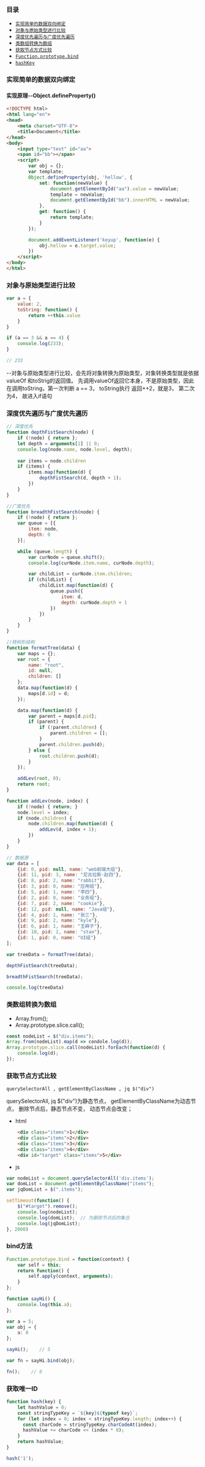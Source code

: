 ### 目录

* [`实现简单的数据双向绑定`](#实现简单的数据双向绑定)
* [`对象与原始类型进行比较`](#对象与原始类型进行比较)
* [`深度优先遍历与广度优先遍历`](#深度优先遍历与广度优先遍历)
* [`类数组转换为数组`](#类数组转换为数组)
* [`获取节点方式比较`](#获取节点方式比较)
* [`Function.prototype.bind`](#bind方法)
* [`hashKey`](#获取唯一ID)

### 实现简单的数据双向绑定

#### 实现原理--Object.defineProperty()
```html
<!DOCTYPE html>
<html lang="en">
<head>
	<meta charset="UTF-8">
	<title>Document</title>
</head>
<body>
	<input type="text" id="aa">
	<span id="bb"></span>
	<script>
		var obj = {};
		var template;
		Object.defineProperty(obj, 'hellow', {
			set: function(newValue) {
				document.getElementById("aa").value = newValue;
				template = newValue;
				document.getElementById("bb").innerHTML = newValue;
			},
			get: function() {
				return template;
			}
		});

		document.addEventListener('keyup', function(e) {
			obj.hellow = e.target.value;
		})
	</script>
</body>
</html>
```

### 对象与原始类型进行比较
```js
var a = {
	value: 2,
	toString: function() {
		return ++this.value
	}
}

if (a == 3 && a == 4) {
	console.log(233);
}

// 233
```
--对象与原始类型进行比较，会先将对象转换为原始类型，对象转换类型就是依据valueOf 和toStrig的返回值。
先调用valueOf返回它本身，不是原始类型，因此在调用toString，第一次判断 a == 3， toString执行 返回++2，就是3， 第二次 为4， 故进入if语句

### 深度优先遍历与广度优先遍历
```js
// 深度优先
function depthFistSearch(node) {
    if (!node) { return };
    let depth = arguments[1] || 0;
    console.log(node.name, node.level, depth);
    
    var items = node.children
    if (items) {
        items.map(function(d) {
            depthFistSearch(d, depth + 1);
        })
    }
}

//广度优先
function breadthFistSearch(node) {
    if (!node) { return };
    var queue = [{
        item: node,
        depth: 0
    }];

    while (queue.length) {
        var curNode = queue.shift();
        console.log(curNode.item.name, curNode.depth);

        var childList = curNode.item.children;
        if (childList) {
            childList.map(function(d) {
                queue.push({
                    item: d,
                    depth: curNode.depth + 1
                })
            })
        }
    }
}

//转树形结构
function formatTree(data) {
    var maps = {};
    var root = {
        name: "root",
        id: null,
        children: []
    };
    data.map(function(d) {
        maps[d.id] = d;
    });

    data.map(function(d) {
        var parent = maps[d.pid];
        if (parent) {
            if (!parent.children) {
                parent.children = [];
            }
            parent.children.push(d);
        } else {
            root.children.push(d);
        }
    });

    addLev(root, 0);
    return root;
}

function addLev(node, index) {
    if (!node) { return; }
    node.level = index;
    if (node.children) {
        node.children.map(function(d) {
            addLev(d, index + 1);
        })
    }
}

// 数据源
var data = [
    {id: 0, pid: null, name: "web前端大组"},
    {id: 11, pid: 3, name: "尼古拉斯·赵四"},
    {id: 8, pid: 2, name: "rabbit"},
    {id: 3, pid: 0, name: "应用组"}, 
    {id: 5, pid: 1, name: "李四"},
    {id: 2, pid: 0, name: "业务组"},
    {id: 7, pid: 2, name: "cookie"},
    {id: 12, pid: null, name: "Java组"},
    {id: 4, pid: 1, name: "张三"},
    {id: 9, pid: 2, name: "kyle"},
    {id: 6, pid: 1, name: "王麻子"},
    {id: 10, pid: 2, name: "stan"},
    {id: 1, pid: 0, name: "UI组"}
];

var treeData = formatTree(data);

depthFistSearch(treeData);

breadthFistSearch(treeData);

console.log(treeData)
```

### 类数组转换为数组

* Array.from();
* Array.prototype.slice.call();

```js
const nodeList = $("div.items");
Array.from(nodeList).map(d => condole.log(d));
Array.prototype.slice.call(nodeList).forEach(function(d) {
    console.log(d);
});
```

### 获取节点方式比较

    querySelectorAll , getElementByClassName , jq $("div")

querySelectorAll, jq $("div")为静态节点， getElementByClassName为动态节点， 删除节点后，静态节点不变， 动态节点会改变；
* html

```html
    <div class="items">1</div>
    <div class="items">2</div>
    <div class="items">3</div>
    <div class="items">4</div>
    <div id="target" class="items">5</div>
```
* js

```js
var nodeList = document.querySelectorAll('div.items');
var domList = document.getElementByClassName("items");
var jqDomList = $(".items");

setTimeout(function() {
    $("#target").remove();
    console.log(nodeList);
    console.log(domList);  // 为删除节点后的集合
    console.log(jqDomList);
}, 2000)
```
### bind方法
```js
Function.prototype.bind = function(context) {
    var self = this;
    return function() {
        self.apply(context, arguments);
    }
};

function sayHi() {
    console.log(this.a);
};

var a = 5;
var obj = {
    a: 8
};

sayHi();    // 5

var fn = sayHi.bind(obj);

fn();    // 8

```
### 获取唯一ID
```js
function hash(key) {
    let hashValue = 0;
    const stringTypeKey = `${key}${typeof key}`;
    for (let index = 0; index < stringTypeKey.length; index++) {
      const charCode = stringTypeKey.charCodeAt(index);
      hashValue += charCode << (index * 8);
    }
    return hashValue;
}

hash('1');

```